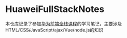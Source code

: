 # HuaweiFullStackNotes
本仓库记录了参加[华为前端全栈课程](https://developer.huaweicloud.com/activity/full-stack/web-developer.html)的学习笔记，主要涉及HTML/CSS/JavaScript/ajax/Vue/node.js的知识

